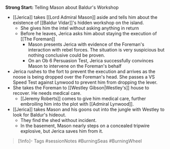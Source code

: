 **Strong Start:** Telling Mason about Baldur's Workshop
- [[Jerica]] takes [[Lord Admiral Mason]] aside and tells him about the existence of [[Baldur Vidar]]'s hidden workshop on the island.
	- She gives him the intel without asking anything in return
	- Before he leaves, Jerica asks him about staying the execution of [[The Foreman]]
		- Mason presents Jerica with evidence of the Foreman's interaction with rebel forces.  The situation is very suspicious but nothing conclusive could be proven.
		- On an Ob 6 Persuasion Test, Jerica successfully convinces Mason to intervene on the Foreman's behalf
- Jerica rushes to the fort to prevent the execution and arrives as the noose is being dropped over the Foreman's head.  She passes a VS Speed Test against Lynwood to prevent him from dropping the lever.
- She takes the Foreman to [[Westley Gibson|Westley's]] house to recover.  He needs medical care. 
	- [[Jeremy Roberts]] comes to give him medical care, further embroiling him into the plot with [[Admiral Lynwood]].
- [[Jerica]] takes Mason and his goons out into the jungle with Westley to look for Baldur's hideout.
	- They find the shed without incident.
	- In the basement, Mason nearly steps on a concealed tripwire explosive, but Jerica saves him from it. 
> [!info]- Tags
> #sessionNotes #BurningSeas #BurningWheel 

